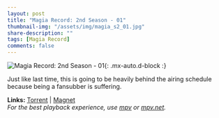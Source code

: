 ```yaml
---
layout: post
title: "Magia Record: 2nd Season - 01"
thumbnail-img: "/assets/img/magia_s2_01.jpg"
share-description: ""
tags: [Magia Record]
comments: false
---
```


![Magia Record: 2nd Season - 01](/assets/img/magia_s2_01.jpg){: .mx-auto.d-block :}

Just like last time, this is going to be heavily behind the airing schedule because being a fansubber is suffering.
<!-- excerpt-end -->

**Links:** [Torrent](https://nyaa.si/view/1420053) | [Magnet](magnet:?xt=urn:btih:fb0853c9931f22796ae7f42f9908f8662869c2dd&dn=%5BYameteTomete%5D%20Magia%20Record%202nd%20Season%20-%2001%20%5BC1ADDFB3%5D.mkv&tr=http%3A%2F%2Fnyaa.tracker.wf%3A7777%2Fannounce&tr=udp%3A%2F%2Fopen.stealth.si%3A80%2Fannounce&tr=udp%3A%2F%2Ftracker.opentrackr.org%3A1337%2Fannounce&tr=udp%3A%2F%2Ftracker.coppersurfer.tk%3A6969%2Fannounce&tr=udp%3A%2F%2Fexodus.desync.com%3A6969%2Fannounce) <br>
*For the best playback experience, use [mpv](https://mpv.io/) or [mpv.net](https://mpv-net.github.io/mpv.net-web-site/).*
